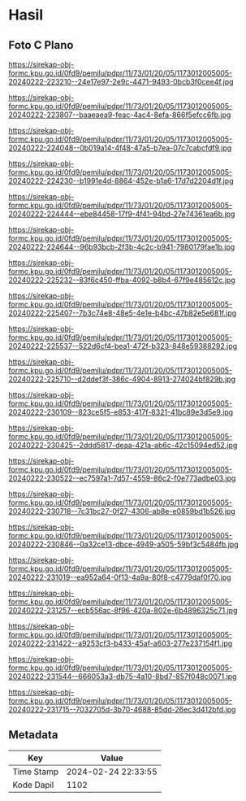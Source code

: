 # Hasil

## Foto C Plano

https://sirekap-obj-formc.kpu.go.id/0fd9/pemilu/pdpr/11/73/01/20/05/1173012005005-20240222-223210--24e17e97-2e9c-4471-9493-0bcb3f0cee4f.jpg

https://sirekap-obj-formc.kpu.go.id/0fd9/pemilu/pdpr/11/73/01/20/05/1173012005005-20240222-223807--baaeaea9-feac-4ac4-8efa-866f5efcc6fb.jpg

https://sirekap-obj-formc.kpu.go.id/0fd9/pemilu/pdpr/11/73/01/20/05/1173012005005-20240222-224048--0b019a14-4f48-47a5-b7ea-07c7cabcfdf9.jpg

https://sirekap-obj-formc.kpu.go.id/0fd9/pemilu/pdpr/11/73/01/20/05/1173012005005-20240222-224230--b1991e4d-8864-452e-b1a6-17d7d2204d1f.jpg

https://sirekap-obj-formc.kpu.go.id/0fd9/pemilu/pdpr/11/73/01/20/05/1173012005005-20240222-224444--ebe84458-17f9-4f41-94bd-27e74361ea6b.jpg

https://sirekap-obj-formc.kpu.go.id/0fd9/pemilu/pdpr/11/73/01/20/05/1173012005005-20240222-224644--96b93bcb-2f3b-4c2c-b941-7980179fae1b.jpg

https://sirekap-obj-formc.kpu.go.id/0fd9/pemilu/pdpr/11/73/01/20/05/1173012005005-20240222-225232--83f6c450-ffba-4092-b8b4-67f9e485612c.jpg

https://sirekap-obj-formc.kpu.go.id/0fd9/pemilu/pdpr/11/73/01/20/05/1173012005005-20240222-225407--7b3c74e8-48e5-4e1e-b4bc-47b82e5e681f.jpg

https://sirekap-obj-formc.kpu.go.id/0fd9/pemilu/pdpr/11/73/01/20/05/1173012005005-20240222-225537--522d6cf4-bea1-472f-b323-848e59388292.jpg

https://sirekap-obj-formc.kpu.go.id/0fd9/pemilu/pdpr/11/73/01/20/05/1173012005005-20240222-225710--d2ddef3f-386c-4904-8913-274024bf829b.jpg

https://sirekap-obj-formc.kpu.go.id/0fd9/pemilu/pdpr/11/73/01/20/05/1173012005005-20240222-230109--823ce5f5-e853-417f-8321-41bc89e3d5e9.jpg

https://sirekap-obj-formc.kpu.go.id/0fd9/pemilu/pdpr/11/73/01/20/05/1173012005005-20240222-230425--2ddd5817-deaa-421a-ab6c-42c15094ed52.jpg

https://sirekap-obj-formc.kpu.go.id/0fd9/pemilu/pdpr/11/73/01/20/05/1173012005005-20240222-230522--ec7597a1-7d57-4559-86c2-f0e773adbe03.jpg

https://sirekap-obj-formc.kpu.go.id/0fd9/pemilu/pdpr/11/73/01/20/05/1173012005005-20240222-230718--7c31bc27-0f27-4306-ab8e-e0859bd1b526.jpg

https://sirekap-obj-formc.kpu.go.id/0fd9/pemilu/pdpr/11/73/01/20/05/1173012005005-20240222-230846--0a32ce13-dbce-4949-a505-59bf3c5484fb.jpg

https://sirekap-obj-formc.kpu.go.id/0fd9/pemilu/pdpr/11/73/01/20/05/1173012005005-20240222-231019--ea952a64-0f13-4a9a-80f8-c4779daf0f70.jpg

https://sirekap-obj-formc.kpu.go.id/0fd9/pemilu/pdpr/11/73/01/20/05/1173012005005-20240222-231257--ecb556ac-8f96-420a-802e-6b4896325c71.jpg

https://sirekap-obj-formc.kpu.go.id/0fd9/pemilu/pdpr/11/73/01/20/05/1173012005005-20240222-231422--a9253cf3-b433-45af-a603-277e237154f1.jpg

https://sirekap-obj-formc.kpu.go.id/0fd9/pemilu/pdpr/11/73/01/20/05/1173012005005-20240222-231544--666053a3-db75-4a10-8bd7-857f048c0071.jpg

https://sirekap-obj-formc.kpu.go.id/0fd9/pemilu/pdpr/11/73/01/20/05/1173012005005-20240222-231715--7032705d-3b70-4688-85dd-26ec3d412bfd.jpg


## Metadata

| Key        | Value               |
| ---------- | ------------------- |
| Time Stamp | 2024-02-24 22:33:55 |
| Kode Dapil | 1102                |



